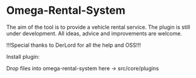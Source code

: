 # Omega-Rental-System

The aim of the tool is to provide a vehicle rental service. The plugin is still under development. All ideas, advice and improvements are welcome.

!!!Special thanks to DerLord for all the help and OSS!!!

Install plugin:

Drop files into omega-rental-system  here -> src/core/plugins


